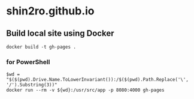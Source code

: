 # shin2ro.github.io

## Build local site using Docker

```
docker build -t gh-pages .
```

### for PowerShell

```pwsh
$wd = "$($(pwd).Drive.Name.ToLowerInvariant()):/$($(pwd).Path.Replace('\', '/').Substring(3))"
docker run --rm -v ${wd}:/usr/src/app -p 8080:4000 gh-pages
```
